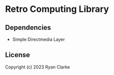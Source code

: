 # Retro Computing Library
## Dependencies
* Simple Directmedia Layer
## License
Copyright (c) 2023 Ryan Clarke
